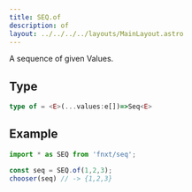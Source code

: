 ```yaml
---
title: SEQ.of
description: of
layout: ../../../../layouts/MainLayout.astro
---
```

A sequence of given Values.

## Type
```ts
type of = <E>(...values:e[])=>Seq<E>
```

## Example
```ts
import * as SEQ from 'fnxt/seq';

const seq = SEQ.of(1,2,3);
chooser(seq) // -> {1,2,3}
```
